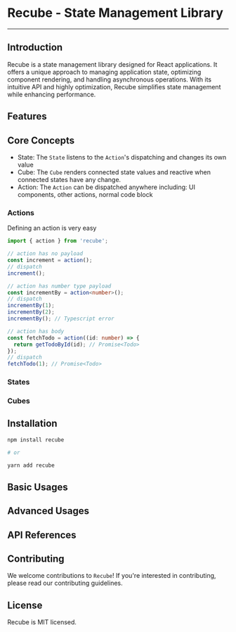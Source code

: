 # Recube - State Management Library

---

## Introduction

Recube is a state management library designed for React applications. It offers a unique approach to managing application state, optimizing component rendering, and handling asynchronous operations. With its intuitive API and highly optimization, Recube simplifies state management while enhancing performance.

## Features

## Core Concepts

- State: The `State` listens to the `Action`'s dispatching and changes its own value
- Cube: The `Cube` renders connected state values and reactive when connected states have any change.
- Action: The `Action` can be dispatched anywhere including: UI components, other actions, normal code block

### Actions

Defining an action is very easy

```ts
import { action } from 'recube';

// action has no payload
const increment = action();
// dispatch
increment();

// action has number type payload
const incrementBy = action<number>();
// dispatch
incrementBy(1);
incrementBy(2);
incrementBy(); // Typescript error

// action has body
const fetchTodo = action((id: number) => {
  return getTodoById(id); // Promise<Todo>
});
// dispatch
fetchTodo(1); // Promise<Todo>
```

### States

### Cubes

## Installation

```bash
npm install recube

# or

yarn add recube
```

## Basic Usages

## Advanced Usages

## API References

## Contributing

We welcome contributions to `Recube`! If you're interested in contributing, please read our contributing guidelines.

## License

Recube is MIT licensed.
